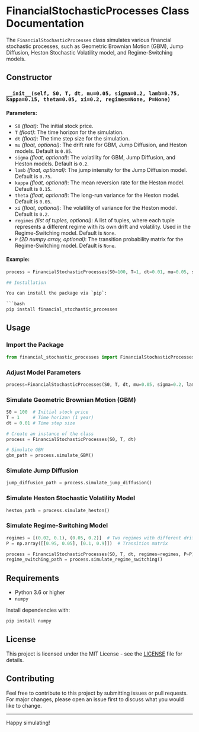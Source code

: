 # FinancialStochasticProcesses Class Documentation

The `FinancialStochasticProcesses` class simulates various financial stochastic processes, such as Geometric Brownian Motion (GBM), Jump Diffusion, Heston Stochastic Volatility model, and Regime-Switching models.

## Constructor

### `__init__(self, S0, T, dt, mu=0.05, sigma=0.2, lamb=0.75, kappa=0.15, theta=0.05, xi=0.2, regimes=None, P=None)`

#### Parameters:
- `S0` *(float)*: The initial stock price.
- `T` *(float)*: The time horizon for the simulation.
- `dt` *(float)*: The time step size for the simulation.
- `mu` *(float, optional)*: The drift rate for GBM, Jump Diffusion, and Heston models. Default is `0.05`.
- `sigma` *(float, optional)*: The volatility for GBM, Jump Diffusion, and Heston models. Default is `0.2`.
- `lamb` *(float, optional)*: The jump intensity for the Jump Diffusion model. Default is `0.75`.
- `kappa` *(float, optional)*: The mean reversion rate for the Heston model. Default is `0.15`.
- `theta` *(float, optional)*: The long-run variance for the Heston model. Default is `0.05`.
- `xi` *(float, optional)*: The volatility of variance for the Heston model. Default is `0.2`.
- `regimes` *(list of tuples, optional)*: A list of tuples, where each tuple represents a different regime with its own drift and volatility. Used in the Regime-Switching model. Default is `None`.
- `P` *(2D numpy array, optional)*: The transition probability matrix for the Regime-Switching model. Default is `None`.

#### Example:
```python
process = FinancialStochasticProcesses(S0=100, T=1, dt=0.01, mu=0.05, sigma=0.2, lamb=0.75)

## Installation

You can install the package via `pip`:

```bash
pip install financial_stochastic_processes
```

## Usage

### Import the Package

```python
from financial_stochastic_processes import FinancialStochasticProcesses
```
### Adjust Model Parameters

```python
process=FinancialStochasticProcesses(S0, T, dt, mu=0.05, sigma=0.2, lamb=0.75, kappa=0.15, theta=0.05, xi=0.2, regimes=None, P=None)

```
### Simulate Geometric Brownian Motion (GBM)

```python
S0 = 100  # Initial stock price
T = 1     # Time horizon (1 year)
dt = 0.01 # Time step size

# Create an instance of the class
process = FinancialStochasticProcesses(S0, T, dt)

# Simulate GBM
gbm_path = process.simulate_GBM()
```

### Simulate Jump Diffusion

```python
jump_diffusion_path = process.simulate_jump_diffusion()
```

### Simulate Heston Stochastic Volatility Model

```python
heston_path = process.simulate_heston()
```

### Simulate Regime-Switching Model

```python
regimes = [(0.02, 0.1), (0.05, 0.2)]  # Two regimes with different drifts and volatilities
P = np.array([[0.95, 0.05], [0.1, 0.9]])  # Transition matrix

process = FinancialStochasticProcesses(S0, T, dt, regimes=regimes, P=P)
regime_switching_path = process.simulate_regime_switching()
```

## Requirements

- Python 3.6 or higher
- `numpy`

Install dependencies with:

```bash
pip install numpy
```

## License

This project is licensed under the MIT License - see the [LICENSE](LICENSE) file for details.

## Contributing

Feel free to contribute to this project by submitting issues or pull requests. For major changes, please open an issue first to discuss what you would like to change.

---

Happy simulating!
